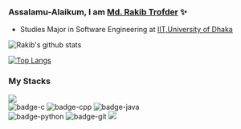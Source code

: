 ### Assalamu-Alaikum, I am [Md. Rakib Trofder](https://www.linkedin.com/in/md-rakib-trofder-15222318b/) ✨




- Studies Major in Software Engineering at [IIT,University of Dhaka](http://www.iit.du.ac.bd/)



![Rakib's github stats](https://github-readme-stats.vercel.app/api?username=rakib3004&show_icons=true&theme=tokyonight)


[![Top Langs](https://github-readme-stats.vercel.app/api/top-langs/?username=rakib3004&layout=compact)](https://github.com/rakib3004/github-readme-stats)


### My Stacks
<img src="https://img.shields.io/badge/Languages-151515?style=for-the-badge&logo=plex&logoColor=FFFFFF"><br/>
![badge-c](https://img.shields.io/badge/c-151515?style=for-the-badge&logo=c&logoColor=ffffff&labelColor=00FA9A)
![badge-cpp](https://img.shields.io/badge/c%2B%2B-151515?style=for-the-badge&logo=c%2B%2B&logoColor=1344a0e&labelColor=1344a0)
![badge-java](https://img.shields.io/badge/java-151515?style=for-the-badge&logo=java&logoColor=ffffff&labelColor=008080) <br/>
![badge-python](https://img.shields.io/badge/python-151515?style=for-the-badge&logo=python&logoColor=FFD700&labelColor=008B8B)
![badge-git](https://img.shields.io/badge/git-151515?style=for-the-badge&logo=git&logoColor=79740e&labelColor=151515)
<img src="https://img.shields.io/badge/Database-151515?style=for-the-badge&logo=Redis&logoColor=FFFFFF">







